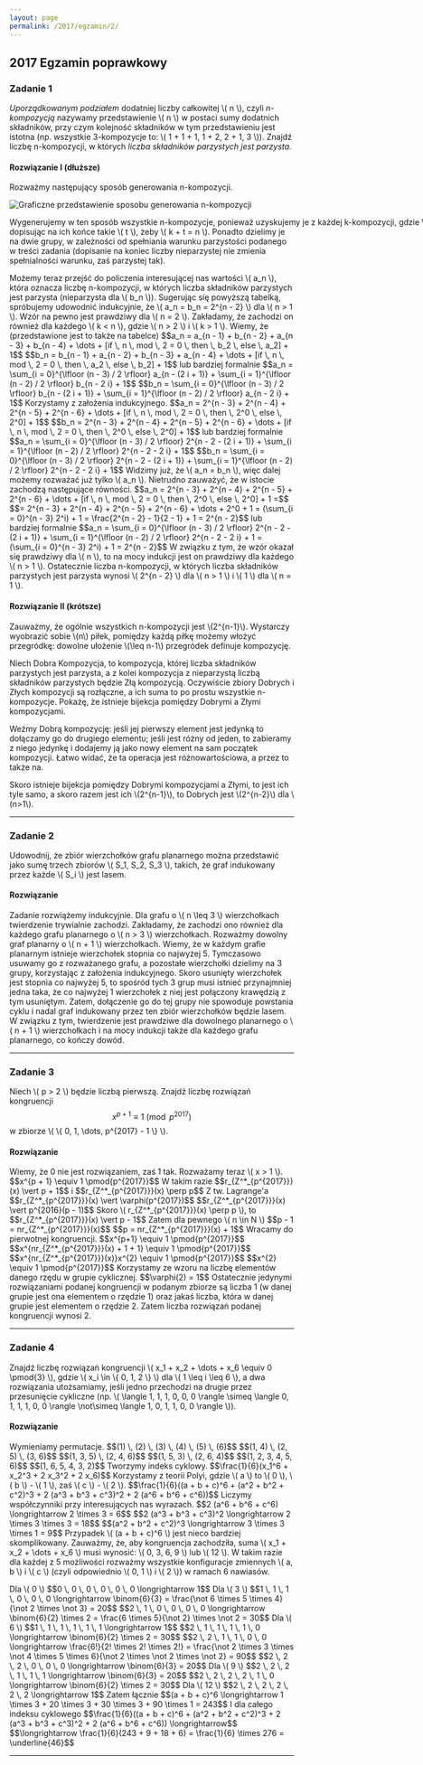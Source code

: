 ```yaml
---
layout: page
permalink: /2017/egzamin/2/
---
```


## 2017 Egzamin poprawkowy

### Zadanie 1
<em>Uporządkowanym podziałem</em> dodatniej liczby całkowitej \\( n \\),
czyli <em>n-kompozycją</em> nazywamy przedstawienie \\( n \\) w postaci sumy
dodatnich składników, przy czym kolejność składników w tym przedstawieniu jest
istotna (np. wszystkie 3-kompozycje to: \\( 1 + 1 + 1, 1 + 2, 2 + 1, 3 \\)). Znajdź
liczbę n-kompozycji, w których <em>liczba składników parzystych jest parzysta.</em>

<div data-collapse>
  <h4 class="collapsible">Rozwiązanie I (dłuższe)</h4>
  <div class="solution">
    <p>
      Rozważmy następujący sposób generowania n-kompozycji.
	</p>
	<p>
	  <img src="https://i.imgur.com/Kbj4OrO.png" alt="Graficzne przedstawienie sposobu generowania n-kompozycji" />
	</p>
	<p>
	  <span style="white-space: nowrap">Wygenerujemy w ten sposób wszystkie n-kompozycje, ponieważ uzyskujemy je
	  z każdej k-kompozycji, gdzie \( k &lt; n \),</span>
	  dopisując na ich końce takie \( t \), żeby \( k + t = n \). Ponadto dzielimy je na dwie grupy, w zależności od
	  spełniania warunku parzystości podanego w treści zadania (dopisanie na koniec liczby nieparzystej nie zmienia spełnialności
	  warunku, zaś parzystej tak).
	</p>
	<p>
	  Możemy teraz przejść do policzenia interesującej nas wartości \( a_n \), która oznacza liczbę n-kompozycji,
	  w których liczba składników parzystych jest parzysta (nieparzysta dla \( b_n \)).
	  Sugerując się powyższą tabelką, spróbujemy udowodnić indukcyjnie, że
	  \( a_n = b_n = 2^{n - 2} \) dla \( n &gt; 1 \). Wzór na pewno jest prawdziwy
	  dla \( n = 2 \). Zakładamy, że zachodzi on również dla każdego \( k &lt; n \), gdzie \( n &gt; 2 \)
	  i \( k &gt; 1 \). Wiemy, że (przedstawione jest to także na tabelce)
	  $$a_n = a_{n - 1} + b_{n - 2} + a_{n - 3} + b_{n - 4} + \dots + [if \, n \, mod \, 2 = 0 \, then \, b_2 \, else \, a_2] + 1$$
	  $$b_n = b_{n - 1} + a_{n - 2} + b_{n - 3} + a_{n - 4} + \dots + [if \, n \, mod \, 2 = 0 \, then \, a_2 \, else \, b_2] + 1$$
	  lub bardziej formalnie
	  $$a_n = \sum_{i = 0}^{\lfloor (n - 3) / 2 \rfloor} a_{n - (2 i + 1)} + \sum_{i = 1}^{\lfloor (n - 2) / 2 \rfloor} b_{n - 2 i} + 1$$
	  $$b_n = \sum_{i = 0}^{\lfloor (n - 3) / 2 \rfloor} b_{n - (2 i + 1)} + \sum_{i = 1}^{\lfloor (n - 2) / 2 \rfloor} a_{n - 2 i} + 1$$
	  Korzystamy z założenia indukcyjnego.
	  $$a_n = 2^{n - 3} + 2^{n - 4} + 2^{n - 5} + 2^{n - 6} + \dots + [if \, n \, mod \, 2 = 0 \, then \, 2^0 \, else \, 2^0] + 1$$
	  $$b_n = 2^{n - 3} + 2^{n - 4} + 2^{n - 5} + 2^{n - 6} + \dots + [if \, n \, mod \, 2 = 0 \, then \, 2^0 \, else \, 2^0] + 1$$
	  lub bardziej formalnie
	  $$a_n = \sum_{i = 0}^{\lfloor (n - 3) / 2 \rfloor} 2^{n - 2 - (2 i + 1)} + \sum_{i = 1}^{\lfloor (n - 2) / 2 \rfloor} 2^{n - 2 - 2 i} + 1$$
	  $$b_n = \sum_{i = 0}^{\lfloor (n - 3) / 2 \rfloor} 2^{n - 2 - (2 i + 1)} + \sum_{i = 1}^{\lfloor (n - 2) / 2 \rfloor} 2^{n - 2 - 2 i} + 1$$
	  Widzimy już, że \( a_n = b_n \), więc dalej możemy rozważać już tylko \( a_n \). Nietrudno zauważyć, że w istocie zachodzą następujące równości.
	  $$a_n = 2^{n - 3} + 2^{n - 4} + 2^{n - 5} + 2^{n - 6} + \dots + [if \, n \, mod \, 2 = 0 \, then \, 2^0 \, else \, 2^0] + 1 =$$
	  $$= 2^{n - 3} + 2^{n - 4} + 2^{n - 5} + 2^{n - 6} + \dots + 2^0 + 1 = (\sum_{i = 0}^{n - 3} 2^i) + 1 = \frac{2^{n - 2} - 1}{2 - 1} + 1 = 2^{n - 2}$$
	  lub bardziej formalnie
	  $$a_n = \sum_{i = 0}^{\lfloor (n - 3) / 2 \rfloor} 2^{n - 2 - (2 i + 1)} + \sum_{i = 1}^{\lfloor (n - 2) / 2 \rfloor} 2^{n - 2 - 2 i} + 1
	  = (\sum_{i = 0}^{n - 3} 2^i) + 1 = 2^{n - 2}$$
	  W związku z tym, że wzór okazał się prawdziwy dla \( n \), to na mocy indukcji jest on prawdziwy dla każdego \( n &gt; 1 \).
	  Ostatecznie liczba n-kompozycji, w których liczba składników parzystych jest parzysta wynosi
	  \( 2^{n - 2} \) dla \( n &gt; 1 \) i \( 1 \) dla \( n = 1 \).
    </p>
  </div>
</div>

<div data-collapse="">
  <h4 class="collapsible">Rozwiązanie II (krótsze)</h4>
  <div class="solution">
	<p>
		Zauważmy, że ogólnie wszystkich n-kompozycji jest \(2^{n-1}\). Wystarczy wyobrazić sobie \(n\) piłek, pomiędzy każdą piłkę możemy włożyć przegródkę: dowolne ułożenie \(\leq n-1\) przegródek definuje kompozycję. 
	</p>
	<p>
		Niech Dobra Kompozycja, to kompozycja, której liczba składników parzystych jest parzysta, a z kolei kompozycja z nieparzystą liczbą składników parzystych będzie Złą kompozycją. Oczywiście zbiory Dobrych i Złych kompozycji są rozłączne, a ich suma to po prostu wszystkie n-kompozycje. 
		Pokażę, że istnieje bijekcja pomiędzy Dobrymi a Złymi kompozycjami.
	</p>
	<p>
		Weźmy Dobrą kompozycję: jeśli jej pierwszy element jest jedynką to dołączamy go do drugiego elementu; jeśli jest różny od jeden, to zabieramy z niego jedynkę i dodajemy ją jako nowy element na sam początek kompozycji. Łatwo widać, że ta operacja jest różnowartościowa, a przez to także na.  
	</p>
	<p>
		Skoro istnieje bijekcja pomiędzy Dobrymi kompozycjami a Złymi, to jest ich tyle samo, a skoro razem jest ich \(2^{n-1}\), to Dobrych jest \(2^{n-2}\) dla \(n>1\).
	</p>
  </div>
</div>

---

### Zadanie 2
Udowodnij, że zbiór wierzchołków grafu planarnego można przedstawić jako sumę
trzech zbiorów \\( S_1, S_2, S_3 \\), takich, że graf indukowany przez każde \\( S_i \\) jest lasem.

<div data-collapse="">
  <h4 class="collapsible">Rozwiązanie</h4>
  <div class="solution">
	<p>
	  Zadanie rozwiążemy indukcyjnie. Dla grafu o \( n \leq 3 \) wierzchołkach twierdzenie trywialnie
	  zachodzi. Zakładamy, że zachodzi ono również dla każdego grafu planarnego o \( n &gt; 3 \)
	  wierzchołkach. Rozważmy dowolny graf planarny o \( n + 1 \) wierzchołkach. Wiemy, że w każdym grafie planarnym
	  istnieje wierzchołek stopnia co najwyżej 5. Tymczasowo usuwamy go z rozważanego grafu, a pozostałe wierzchołki
	  dzielimy na 3 grupy, korzystając z założenia indukcyjnego. Skoro usunięty wierzchołek jest stopnia co najwyżej
	  5, to spośród tych 3 grup musi istnieć przynajmniej jedna taka, że co najwyżej 1 wierzchołek z niej
	  jest połączony krawędzią z tym usuniętym. Zatem, dołączenie go do tej grupy nie spowoduje powstania
	  cyklu i nadal graf indukowany przez ten zbiór wierzchołków będzie lasem. W związku z tym, twierdzenie
	  jest prawdziwe dla dowolnego planarnego o \( n + 1 \) wierzchołkach i na mocy indukcji także dla każdego
	  grafu planarnego, co kończy dowód.
	</p>
  </div>
</div>

---

### Zadanie 3
Niech \\( p > 2 \\) będzie liczbą pierwszą. Znajdź liczbę rozwiązań kongruencji
$$x^{p+1} \equiv 1 \pmod{p^{2017}}$$
w zbiorze \\( \\{ 0, 1, \dots, p^{2017} - 1 \\} \\).

<div data-collapse>
  <h4 class="collapsible">Rozwiązanie</h4>
  <div class="solution">
    <p>
      Wiemy, że 0 nie jest rozwiązaniem, zaś 1 tak. Rozważamy teraz \( x &gt; 1 \).
	  $$x^{p + 1} \equiv 1 \pmod{p^{2017}}$$
	  W takim razie
	  $$r_{Z^*_{p^{2017}}}(x) \vert p + 1$$
	  i
	  $$r_{Z^*_{p^{2017}}}(x) \perp p$$
	  Z tw. Lagrange'a
	  $$r_{Z^*_{p^{2017}}}(x) \vert \varphi(p^{2017})$$
	  $$r_{Z^*_{p^{2017}}}(x) \vert p^{2016}(p - 1)$$
	  Skoro \( r_{Z^*_{p^{2017}}}(x) \perp p \), to
	  $$r_{Z^*_{p^{2017}}}(x) \vert p - 1$$
	  Zatem dla pewnego \( n \in N \)
	  $$p - 1 = nr_{Z^*_{p^{2017}}}(x)$$
	  $$p = nr_{Z^*_{p^{2017}}}(x) + 1$$
	  Wracamy do pierwotnej kongruencji.
	  $$x^{p+1} \equiv 1 \pmod{p^{2017}}$$
	  $$x^{nr_{Z^*_{p^{2017}}}(x) + 1 + 1} \equiv 1 \pmod{p^{2017}}$$
	  $$x^{nr_{Z^*_{p^{2017}}}(x)}x^{2} \equiv 1 \pmod{p^{2017}}$$
	  $$x^{2} \equiv 1 \pmod{p^{2017}}$$
	  Korzystamy ze wzoru na liczbę elementów danego rzędu w grupie cyklicznej.
	  $$\varphi(2) = 1$$
	  Ostatecznie jedynymi rozwiązaniami podanej kongruencji w podanym zbiorze są liczba 1
	  (w danej grupie jest ona elementem o rzędzie 1) oraz jakaś liczba, która w danej grupie
	  jest elementem o rzędzie 2. Zatem liczba rozwiązań podanej kongruencji wynosi 2.
    </p>
  </div>
</div>

---

### Zadanie 4
Znajdź liczbę rozwiązań kongruencji \\( x_1 + x_2 + \dots + x_6 \equiv 0 \pmod{3} \\),
gdzie \\( x_i \in \\{ 0, 1, 2 \\} \\) dla \\( 1 \leq i \leq 6 \\), a dwa rozwiązania utożsamiamy,
jeśli jedno przechodzi na drugie przez przesunięcie cykliczne (np. \\( \langle 1, 1, 1, 0, 0, 0
\rangle \simeq \langle 0, 1, 1, 1, 0, 0 \rangle \not\simeq \langle 1, 0, 1, 1, 0, 0 \rangle \\)).

<div data-collapse="">
  <h4 class="collapsible">Rozwiązanie</h4>
  <div class="solution">
	<p>
	  Wymieniamy permutacje.
	  $$(1) \, (2) \, (3) \, (4) \, (5) \, (6)$$
	  $$(1, 4) \, (2, 5) \, (3, 6)$$
	  $$(1, 3, 5) \, (2, 4, 6)$$
	  $$(1, 5, 3) \, (2, 6, 4)$$
	  $$(1, 2, 3, 4, 5, 6)$$
	  $$(1, 6, 5, 4, 3, 2)$$
	  Tworzymy indeks cyklowy.
	  $$\frac{1}{6}(x_1^6 + x_2^3 + 2 x_3^2 + 2 x_6)$$
	  Korzystamy z teorii Polyi, gdzie \( a \) to \( 0 \), \( b \) - \( 1 \), zaś \( c \) - \( 2 \).
	  $$\frac{1}{6}((a + b + c)^6 + (a^2 + b^2 + c^2)^3 + 2 (a^3 + b^3 + c^3)^2 + 2 (a^6 + b^6 + c^6))$$
	  Liczymy współczynniki przy interesujących nas wyrazach.
	  $$2 (a^6 + b^6 + c^6) \longrightarrow 2 \times 3 = 6$$
	  $$2 (a^3 + b^3 + c^3)^2 \longrightarrow 2 \times 3 \times 3 = 18$$
	  $$(a^2 + b^2 + c^2)^3 \longrightarrow 3 \times 3 \times 1 = 9$$
	  Przypadek \( (a + b + c)^6 \) jest nieco bardziej skomplikowany. Zauważmy, że, aby kongruencja zachodziła,
	  suma \( x_1 + x_2 + \dots + x_6 \) musi wynosić: \( 0, 3, 6, 9 \) lub \( 12 \). W takim razie dla każdej
	  z 5 możliwości rozważmy wszystkie konfiguracje zmiennych \( a, b \) i \( c \) (czyli odpowiednio \( 0, 1 \) i \( 2 \))
	  w ramach 6 nawiasów.
	</p>
	<p>
	  Dla \( 0 \)
	  $$0 \, 0 \, 0 \, 0 \, 0 \, 0 \longrightarrow 1$$
	  Dla \( 3 \)
	  $$1 \, 1 \, 1 \, 0 \, 0 \, 0 \longrightarrow \binom{6}{3}
											= \frac{\not 6 \times 5 \times 4}{\not 2 \times \not 3} = 20$$
	  $$2 \, 1 \, 0 \, 0 \, 0 \, 0 \longrightarrow \binom{6}{2} \times 2
											= \frac{6 \times 5}{\not 2} \times \not 2 = 30$$
	  Dla \( 6 \)
	  $$1 \, 1 \, 1 \, 1 \, 1 \, 1 \longrightarrow 1$$
	  $$2 \, 1 \, 1 \, 1 \, 1 \, 0 \longrightarrow \binom{6}{2} \times 2 = 30$$
	  $$2 \, 2 \, 1 \, 1 \, 0 \, 0 \longrightarrow \frac{6!}{2! \times 2! \times 2!}
											= \frac{\not 2 \times 3 \times \not 4 \times 5 \times 6}{\not 2 \times \not 2 \times \not 2} = 90$$
	  $$2 \, 2 \, 2 \, 0 \, 0 \, 0 \longrightarrow \binom{6}{3} = 20$$
	  Dla \( 9 \)
	  $$2 \, 2 \, 2 \, 1 \, 1 \, 1 \longrightarrow \binom{6}{3} = 20$$
	  $$2 \, 2 \, 2 \, 2 \, 1 \, 0 \longrightarrow \binom{6}{2} \times 2 = 30$$
	  Dla \( 12 \)
	  $$2 \, 2 \, 2 \, 2 \, 2 \, 2 \longrightarrow 1$$
	  Zatem łącznie
	  $$(a + b + c)^6 \longrightarrow 1 \times 3 + 20 \times 3 + 30 \times 3 + 90 \times 1 = 243$$
	  I dla całego indeksu cyklowego
	  $$\frac{1}{6}((a + b + c)^6 + (a^2 + b^2 + c^2)^3 + 2 (a^3 + b^3 + c^3)^2 + 2 (a^6 + b^6 + c^6)) \longrightarrow$$
	  $$\longrightarrow \frac{1}{6}(243 + 9 + 18 + 6) = \frac{1}{6} \times 276 = \underline{46}$$
	</p>
  </div>
</div>

---
